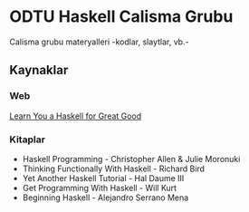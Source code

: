 # ODTU Haskell Calisma Grubu
Calisma grubu materyalleri -kodlar, slaytlar, vb.-

## Kaynaklar

### Web
[Learn You a Haskell for Great Good
](www.learnyouahaskell.com
)

### Kitaplar

+ Haskell Programming - Christopher Allen & Julie Moronuki
+ Thinking Functionally With Haskell - Richard Bird
+ Yet Another Haskell Tutorial - Hal Daume III
+ Get Programming With Haskell - Will Kurt
+ Beginning Haskell - Alejandro Serrano Mena


